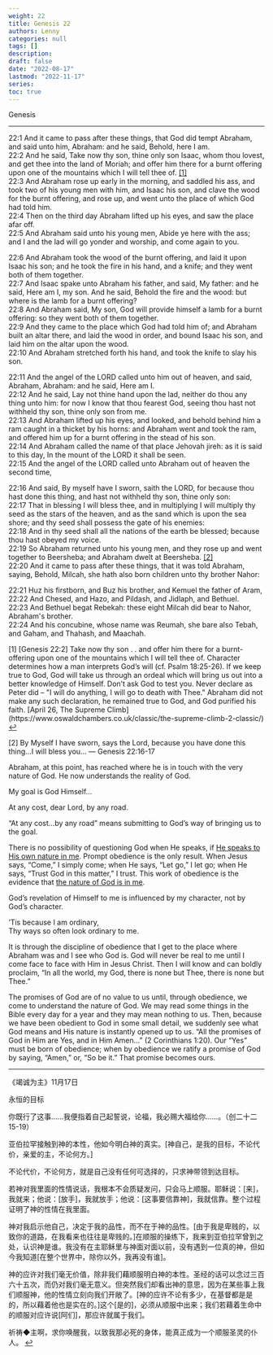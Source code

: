 ```yaml
---
weight: 22
title: Genesis 22
authors: Lenny
categories: null
tags: []
description: 
draft: false
date: "2022-08-17"
lastmod: "2022-11-17"
series:
toc: true
---
```


Genesis
<!--more-->
---

22:1 And it came to pass after these things, that God did tempt Abraham, and said unto him, Abraham: and he said, Behold, here I am.  
22:2 And he said, Take now thy son, thine only son Isaac, whom thou lovest, and get thee into the land of Moriah; and offer him there for a burnt offering upon one of the mountains which I will tell thee of.  <a id="1_ref" href = "#1">[1]</a>      
22:3 And Abraham rose up early in the morning, and saddled his ass, and took two of his young men with him, and Isaac his son, and clave the wood for the burnt offering, and rose up, and went unto the place of which God had told him.  
22:4 Then on the third day Abraham lifted up his eyes, and saw the place afar off.  
22:5 And Abraham said unto his young men, Abide ye here with the ass; and I and the lad will go yonder and worship, and come again to you.  

22:6 And Abraham took the wood of the burnt offering, and laid it upon Isaac his son; and he took the fire in his hand, and a knife; and they went both of them together.  
22:7 And Isaac spake unto Abraham his father, and said, My father: and he said, Here am I, my son. And he said, Behold the fire and the wood: but where is the lamb for a burnt offering?  
22:8 And Abraham said, My son, God will provide himself a lamb for a burnt offering: so they went both of them together.  
22:9 And they came to the place which God had told him of; and Abraham built an altar there, and laid the wood in order, and bound Isaac his son, and laid him on the altar upon the wood.  
22:10 And Abraham stretched forth his hand, and took the knife to slay his son.  

22:11 And the angel of the LORD called unto him out of heaven, and said, Abraham, Abraham: and he said, Here am I.  
22:12 And he said, Lay not thine hand upon the lad, neither do thou any thing unto him: for now I know that thou fearest God, seeing thou hast not withheld thy son, thine only son from me.  
22:13 And Abraham lifted up his eyes, and looked, and behold behind him a ram caught in a thicket by his horns: and Abraham went and took the ram, and offered him up for a burnt offering in the stead of his son.  
22:14 And Abraham called the name of that place Jehovah jireh: as it is said to this day, In the mount of the LORD it shall be seen.  
22:15 And the angel of the LORD called unto Abraham out of heaven the second time,  

22:16 And said, By myself have I sworn, saith the LORD, for because thou hast done this thing, and hast not withheld thy son, thine only son:  
22:17 That in blessing I will bless thee, and in multiplying I will multiply thy seed as the stars of the heaven, and as the sand which is upon the sea shore; and thy seed shall possess the gate of his enemies:  
22:18 And in thy seed shall all the nations of the earth be blessed; because thou hast obeyed my voice.  
22:19 So Abraham returned unto his young men, and they rose up and went together to Beersheba; and Abraham dwelt at Beersheba.  <a id="2_ref" href = "#2">[2]</a>   
22:20 And it came to pass after these things, that it was told Abraham, saying, Behold, Milcah, she hath also born children unto thy brother Nahor:  

22:21 Huz his firstborn, and Buz his brother, and Kemuel the father of Aram,  
22:22 And Chesed, and Hazo, and Pildash, and Jidlaph, and Bethuel.  
22:23 And Bethuel begat Rebekah: these eight Milcah did bear to Nahor, Abraham's brother.  
22:24 And his concubine, whose name was Reumah, she bare also Tebah, and Gaham, and Thahash, and Maachah.  




<p id="1">[1]   
[Genesis 22:2] Take now thy son . . and offer him there for a burnt-offering upon one of the mountains which I will tell thee of.  
Character determines how a man interprets God’s will (cf. Psalm 18:25-26).   
If we keep true to God, God will take us through an ordeal which will bring us out into a better knowledge of Himself.  
Don’t ask God to test you. Never declare as Peter did – "I will do anything, I will go to death with Thee." Abraham did not make any such declaration, he remained true to God, and God purified his faith.  
[April 26, The Supreme Climb](https://www.oswaldchambers.co.uk/classic/the-supreme-climb-2-classic/) <a href="#1_ref">&#8617;</a></p>

<p id="2">[2]   
By Myself I have sworn, says the Lord, because you have done this thing…I will bless you… — Genesis 22:16-17   

Abraham, at this point, has reached where he is in touch with the very nature of God. He now understands the reality of God.  

My goal is God Himself…  

At any cost, dear Lord, by any road.  

“At any cost…by any road” means submitting to God’s way of bringing us to the goal.  

There is no possibility of questioning God when He speaks, if <u class = "red">He speaks to His own nature in me</u>. Prompt obedience is the only result. When Jesus says, “Come,” I simply come; when He says, “Let go,” I let go; when He says, “Trust God in this matter,” I trust. This work of obedience is the evidence that <u class = "red">the nature of God is in me</u>.  

God’s revelation of Himself to me is influenced by my character, not by God’s character.  

’Tis because I am ordinary,  
Thy ways so often look ordinary to me.  

It is through the discipline of obedience that I get to the place where Abraham was and I see who God is. God will never be real to me until I come face to face with Him in Jesus Christ. Then I will know and can boldly proclaim, “In all the world, my God, there is none but Thee, there is none but Thee.”  

The promises of God are of no value to us until, through obedience, we come to understand the nature of God. We may read some things in the Bible every day for a year and they may mean nothing to us. Then, because we have been obedient to God in some small detail, we suddenly see what God means and His nature is instantly opened up to us. “All the promises of God in Him are Yes, and in Him Amen…” (2 Corinthians 1:20). Our “Yes” must be born of obedience; when by obedience we ratify a promise of God by saying, “Amen,” or, “So be it.” That promise becomes ours.

---

《竭诚为主》11月17日  

永恒的目标  

你既行了这事……我便指着自己起誓说，论福，我必赐大福给你……。（创二十二15-19）  

亚伯拉罕接触到神的本性，他如今明白神的真实。[神自己，是我的目标，不论代价，亲爱的主，不论何方。]  

不论代价，不论何方，就是自己没有任何可选择的，只求神带领到达目标。

若神对我里面的性情说话，我根本不会质疑发问，只会马上顺服。耶稣说：[来]，我就来；他说：[放手]，我就放手；他说：[这事要信靠神]，我就信靠。整个过程证明了神的性情在我里面。  

神对我启示他自己，决定于我的品性，而不在于神的品性。[由于我是卑贱的，以致你的道路，在我看来也往往是卑贱的。]在顺服的操练下，我来到亚伯拉罕曾到之处，认识神是谁。我没有在主耶稣里与神面对面以前，没有遇到一位真的神，但如今我知道[在整个世界中，除你以外，我再没有谁]。

神的应许对我们毫无价值，除非我们藉顺服明白神的本性。圣经的话可以念过三百六十五次，而仍对我们毫无意义。但突然我们却看出神的意思，因为在某些事上我们顺服神，他的性情立刻向我们开敞了。[神的应许不论有多少，在基督都是是的，所以藉着他也是实在的。]这个[是的]，必须从顺服中出来；我们若藉着生命中的顺服对应许说[阿们]，那应许就属于我们。 

祈祷◆主啊，求你唤醒我，以致我那必死的身体，能真正成为一个顺服圣灵的仆人。 <a href="#2_ref">&#8617;</a></p>
